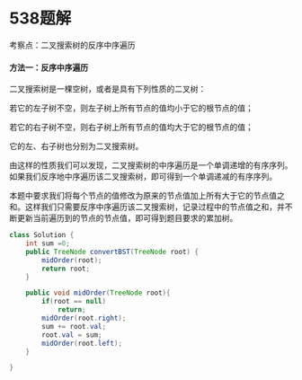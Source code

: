 # 538题解
考察点：二叉搜索树的反序中序遍历

#### 方法一：反序中序遍历

二叉搜索树是一棵空树，或者是具有下列性质的二叉树：

若它的左子树不空，则左子树上所有节点的值均小于它的根节点的值；

若它的右子树不空，则右子树上所有节点的值均大于它的根节点的值；

它的左、右子树也分别为二叉搜索树。

由这样的性质我们可以发现，二叉搜索树的中序遍历是一个单调递增的有序序列。如果我们反序地中序遍历该二叉搜索树，即可得到一个单调递减的有序序列。

本题中要求我们将每个节点的值修改为原来的节点值加上所有大于它的节点值之和。这样我们只需要反序中序遍历该二叉搜索树，记录过程中的节点值之和，并不断更新当前遍历到的节点的节点值，即可得到题目要求的累加树。

```java
class Solution {
    int sum =0;
    public TreeNode convertBST(TreeNode root) {
        midOrder(root);
        return root;
    }

    public void midOrder(TreeNode root){
        if(root == null)
            return;
        midOrder(root.right);
        sum += root.val;
        root.val = sum;
        midOrder(root.left);
    }

}
```

